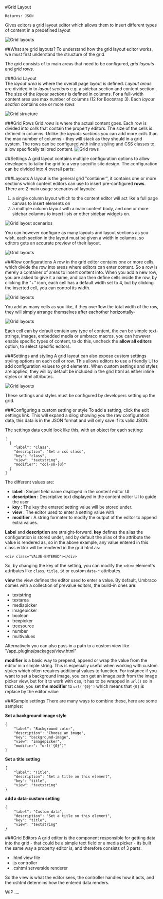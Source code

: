 #Grid Layout

`Returns: JSON`

Gives editors a grid layout editor which allows them to insert different types of content in a predefined layout

![Grid layouts](images/Grid-Layout/editor.png)



##What are grid layouts?
To understand how the grid layout editor works, we must first understand the structure of the grid.

The grid consists of to main areas that need to be configured, *grid layouts* and *grid rows*.

###Grid Layout	
The *layout area* is where the overall page layout is defined. 
*Layout areas* are divided in to *layout sections* e.g. a sidebar section and content section	. The size of the *layout sections* is defined in columns. For a full-width content area use max number of columns (12 for Bootstrap 3). Each *layout section* contains one or more *rows*

![Grid structure](images/Grid-Layout/Grid-layout-NO-SIDEBARS-rows.jpg)

###Grid Rows
Grid *rows* is where the actual content goes. Each row is divided into *cells* that contain the property editors. The size of the cells is defined in columns. Unlike the *layouts sections* you can add more *cells* than the max number of columns - they will stack as they should in a grid system. The rows can be configured with inline styling and CSS classes to allow specifically tailored content.
![Grid rows](images/Grid-Layout/Grid-layout-rows.jpg)


##Settings
A grid layout contains multiple configuration options to allow developers to tailor the grid to a very specific site design.
The configuration can be divided into 4 overall parts:

###Layouts
A layout is the general grid "container", it contains one or more sections which content editors can use to insert pre-configured **rows**. There are 2 main usage scenarios of layouts:

1. a single column layout which to the content editor will act like a full page canvas to insert elements on
2. a multiple column layout with a main content body, and one or more sidebar columns to insert lists or other sidebar widgets on.

![Grid layout scenarios](images/Grid-Layout/Grid-layout-scenarios.jpg)

You can however configure as many layouts and layout sections as you wish, each section in the layout must be given a width in columns, so editors gets an accurate preview of their layout.


![Grid layouts](images/Grid-Layout/layouts.png)


###Row configurations
A row in the grid editor contains one or more cells, which divide the row into areas where editors can enter content. So a row is merely a container of areas to insert content into. When you add a new row, you are asked to give it a name, and can then define cells inside the row, by clicking the "+" icon, each cell has a default width set to 4, but by clicking the inserted cell, you can control its width.

![Grid layouts](images/Grid-Layout/rows.png)

You add as many cells as you like, if they overflow the total width of the row, they will simply arrange themselves after eachother horizontally-

![Grid layouts](images/Grid-Layout/cells.png)

Each cell can by default contain any type of content, the can be simple text-strings, images, embedded media or umbraco macros, you can however enable specific types of content, to do this, uncheck the **allow all editors** option, to select specific editors.


###Settings and styling
A grid layout can also expose custom settings styling options on each cell or row. This allows editors to use a friendly UI to add configuration values to grid elements. When custom settings and styles are applied, they will by default be included in the grid html as either inline styles or html attributes.

![Grid layouts](images/Grid-Layout/settings.png)

These settings and styles must be configured by developers setting up the grid.

###Configuring a custom setting or style
To add a setting, click the edit settings link. This will expand a dilog showing you the raw configuration data, this data is in the JSON format and will only save if its valid JSON.

The settings data could look like this, with an object for each setting:

    [
      {
        "label": "Class",
        "description": "Set a css class",
        "key": "class",
        "view": "textstring",
        "modifier": "col-sm-{0}"
      }
    ]

The different values are:

- **label** : Simpel field name displayed in the content editor UI
- **description** : Descriptive text displayed in the content editor UI to guide the user
- **key** : The key the entered setting value will be stored under.
- **view** : The editor used to enter a setting value with
- **modifier** : A string formater to modify the output of the editor to append extra values.

**Label** and **description** are straight-forward. **key** defines the alias the configuration is stored under, and by default the alias of the attribute the value is rendered as, so in the above example, any value entered in this class editor will be rendered in the grid html as:

    <div class="VALUE-ENTERED"></div>

So, by changing the key of the setting, you can modify the `<div>` element's attributes like `class`, `title`, `id` or custom `data-*` attributes.


**view** the view defines the editor used to enter a value. By default, Umbraco comes with a collection of prevalue editors, the build-in ones are:

- textstring
- textarea
- mediapicker
- imagepicker
- boolean
- treepicker
- treesource
- number
- multivalues

Alternatively you can also pass in a path to a custom view like "/app_plugins/packages/view.html"


**modifier** is a basic way to prepend, append or wrap the value from the editor in a simple string. This is especially useful when working with custom styles which often requires additional values to function. For instance if you want to set a background image, you can get an image path from the image picker view, but for it to work with css, it has to be wrapped in `url()` so in that case, you set the **modifier** to `url('{0}')` which means that `{0}` is replace by the editor value


###Sample settings
There are many ways to combine these, here are some samples:

**Set a background image style**

    {
        "label": "Background color",
        "description": "Choose an image",
        "key": "background-image",
        "view": "imagepicker",
        "modifier": "url('{0}')"
    }


**Set a title setting**

    {
        "label": "Title",
        "description": "Set a title on this element",
        "key": "title",
        "view": "textstring"
    }


**add a data-custom setting**

    {
        "label": "Custom data",
        "description": "Set a title on this element",
        "key": "title",
        "view": "textstring"
    }



###Grid Editors
A grid editor is the component responsible for getting data into the grid - that could be a simple text field or a media picker - its built the same way a property editor is, and therefore consists of 3 parts:

- .html view file
- .js controller
- .cshtml serverside renderer

So the view is what the editor sees, the controller handles how it acts, and the cshtml determins how the entered data renders.

WIP ....
